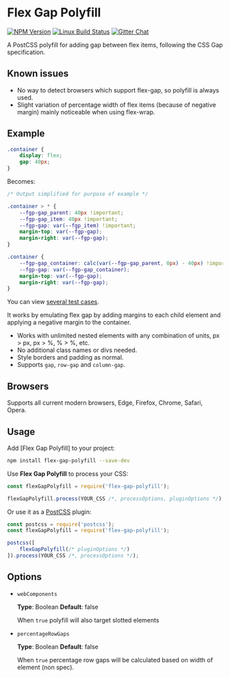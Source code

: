 # Flex Gap Polyfill

[![NPM Version][npm-img]][npm-url]
[![Linux Build Status][cli-img]][cli-url]
[![Gitter Chat][git-img]][git-url]


A PostCSS polyfill for adding gap between flex items, following the CSS Gap specification.

## Known issues

- No way to detect browsers which support flex-gap, so polyfill is always used.
- Slight variation of percentage width of flex items (because of negative margin) mainly noticeable when using flex-wrap.

## Example

```css
.container {
    display: flex;
    gap: 40px;
}

```

Becomes:

```css
/* Output simplified for purpose of example */

.container > * {
    --fgp-gap_parent: 40px !important;
    --fgp-gap_item: 40px !important;
    --fgp-gap: var(--fgp_item) !important;
    margin-top: var(--fgp-gap);
    margin-right: var(--fgp-gap);
}

.container {
    --fgp-gap_container: calc(var(--fgp-gap_parent, 0px) - 40px) !important;
    --fgp-gap: var(--fgp-gap_container);
    margin-top: var(--fgp-gap);
    margin-right: var(--fgp-gap);
}
```

You can view [several test cases](https://limitlessloop.github.io/flex-gap-polyfill/).

It works by emulating flex gap by adding margins to each child element and applying a negative margin to the container.

- Works with unlimited nested elements with any combination of units, px > px, px > %, % > %, etc.
- No additional class names or divs needed.
- Style borders and padding as normal.
- Supports `gap`, `row-gap` and `column-gap`.

## Browsers

Supports all current modern browsers, Edge, Firefox, Chrome, Safari, Opera.

## Usage

Add [Flex Gap Polyfill] to your project:

```bash
npm install flex-gap-polyfill --save-dev
```

Use **Flex Gap Polyfill** to process your CSS:

```js
const flexGapPolyfill = require('flex-gap-polyfill');

flexGapPolyfill.process(YOUR_CSS /*, processOptions, pluginOptions */);
```

Or use it as a [PostCSS] plugin:

```js
const postcss = require('postcss');
const flexGapPolyfill = require('flex-gap-polyfill');

postcss([
    flexGapPolyfill(/* pluginOptions */)
]).process(YOUR_CSS /*, processOptions */);
```

[npm-url]: https://www.npmjs.com/package/flex-gap-polyfill
[npm-img]: https://img.shields.io/npm/v/flex-gap-polyfill.svg
[cli-url]: https://travis-ci.org/limitlessloop/flex-gap-polyfill
[cli-img]: https://img.shields.io/travis/limitlessloop/flex-gap-polyfill.svg
[git-url]: https://gitter.im/postcss/postcss
[git-img]: https://img.shields.io/badge/chat-gitter-blue.svg

[PostCSS]: https://github.com/postcss/postcss
[Flex Gap Polyfil]: https://github.com/limitlessloop/flex-gap-polyfill

## Options

- `webComponents`

    __Type__: Boolean __Default__: false

    When `true` polyfill will also target slotted elements

- `percentageRowGaps`

    __Type__: Boolean __Default__: false

    When `true` percentage row gaps will be calculated based on width of element (non spec).
